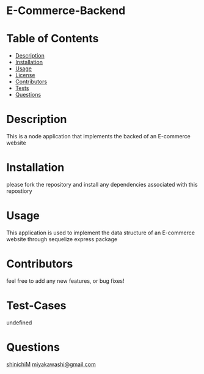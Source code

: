 # E-Commerce-Backend
  # Table of Contents
  - [Description](#Description)
  - [Installation](#Installation)
  - [Usage](#Usage)
  - [License](#License)
  - [Contributors](#Contributors)
  - [Tests](#Test-Cases)
  - [Questions](#Questions)
  # Description  
  This is a node application that implements the backed of an E-commerce website
  # Installation  
  please fork the repository and install any dependencies associated with this repostiory
  # Usage
  This application is used to implement the data structure of an E-commerce website through sequelize express package
  
  # Contributors   
  feel free to add any new features, or bug fixes!
  # Test-Cases 
  undefined
  # Questions
  [shinichiM]('https://github.com/shinichiM')
  miyakawashi@gmail.com